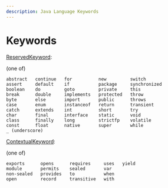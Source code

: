 ```yaml
---
description: Java Language Keywords
---
```


# Keywords

[ReservedKeyword](basic/keywords/reserved-keyword/README.md):

(one of)

```
abstract   continue   for          new         switch
assert     default    if           package     synchronized
boolean    do         goto         private     this
break      double     implements   protected   throw
byte       else       import       public      throws
case       enum       instanceof   return      transient
catch      extends    int          short       try
char       final      interface    static      void
class      finally    long         strictfp    volatile
const      float      native       super       while
_ (underscore)
```

[ContextualKeyword](basic/keywords/contextual-keyword/README.md):

(one of)

```
exports      opens      requires     uses   yield
module       permits    sealed       var         
non-sealed   provides   to           when        
open         record     transitive   with        
```
